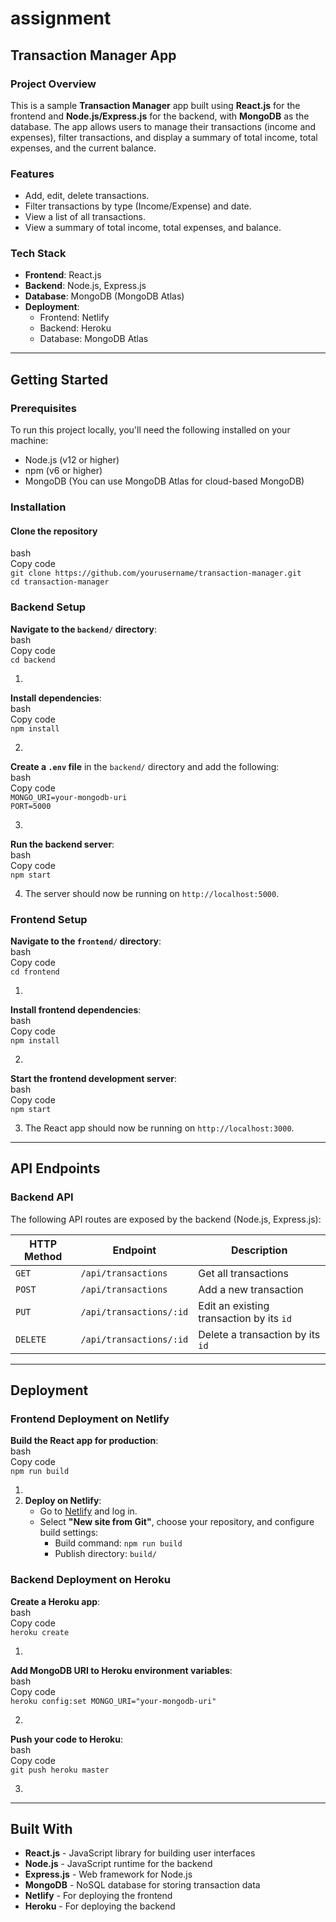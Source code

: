 # assignment 
## **Transaction Manager App**

### **Project Overview**

This is a sample **Transaction Manager** app built using **React.js** for the frontend and **Node.js/Express.js** for the backend, with **MongoDB** as the database. The app allows users to manage their transactions (income and expenses), filter transactions, and display a summary of total income, total expenses, and the current balance.

### **Features**

* Add, edit, delete transactions.  
* Filter transactions by type (Income/Expense) and date.  
* View a list of all transactions.  
* View a summary of total income, total expenses, and balance.

### **Tech Stack**

* **Frontend**: React.js  
* **Backend**: Node.js, Express.js  
* **Database**: MongoDB (MongoDB Atlas)  
* **Deployment**:  
  * Frontend: Netlify  
  * Backend: Heroku  
  * Database: MongoDB Atlas

---

## **Getting Started**

### **Prerequisites**

To run this project locally, you'll need the following installed on your machine:

* Node.js (v12 or higher)  
* npm (v6 or higher)  
* MongoDB (You can use MongoDB Atlas for cloud-based MongoDB)

### **Installation**

#### **Clone the repository**

bash  
Copy code  
`git clone https://github.com/yourusername/transaction-manager.git`  
`cd transaction-manager`

### **Backend Setup**

**Navigate to the `backend/` directory**:  
bash  
Copy code  
`cd backend`

1. 

**Install dependencies**:  
bash  
Copy code  
`npm install`

2. 

**Create a `.env` file** in the `backend/` directory and add the following:  
bash  
Copy code  
`MONGO_URI=your-mongodb-uri`  
`PORT=5000`

3. 

**Run the backend server**:  
bash  
Copy code  
`npm start`

4. The server should now be running on `http://localhost:5000`.

### **Frontend Setup**

**Navigate to the `frontend/` directory**:  
bash  
Copy code  
`cd frontend`

1. 

**Install frontend dependencies**:  
bash  
Copy code  
`npm install`

2. 

**Start the frontend development server**:  
bash  
Copy code  
`npm start`

3. The React app should now be running on `http://localhost:3000`.

---

## **API Endpoints**

### **Backend API**

The following API routes are exposed by the backend (Node.js, Express.js):

| HTTP Method | Endpoint | Description |
| ----- | ----- | ----- |
| `GET` | `/api/transactions` | Get all transactions |
| `POST` | `/api/transactions` | Add a new transaction |
| `PUT` | `/api/transactions/:id` | Edit an existing transaction by its `id` |
| `DELETE` | `/api/transactions/:id` | Delete a transaction by its `id` |

---

## **Deployment**

### **Frontend Deployment on Netlify**

**Build the React app for production**:  
bash  
Copy code  
`npm run build`

1.   
2. **Deploy on Netlify**:  
   * Go to [Netlify](https://www.netlify.com) and log in.  
   * Select **"New site from Git"**, choose your repository, and configure build settings:  
     * Build command: `npm run build`  
     * Publish directory: `build/`

### **Backend Deployment on Heroku**

**Create a Heroku app**:  
bash  
Copy code  
`heroku create`

1. 

**Add MongoDB URI to Heroku environment variables**:  
bash  
Copy code  
`heroku config:set MONGO_URI="your-mongodb-uri"`

2. 

**Push your code to Heroku**:  
bash  
Copy code  
`git push heroku master`

3. 

---

## **Built With**

* **React.js** \- JavaScript library for building user interfaces  
* **Node.js** \- JavaScript runtime for the backend  
* **Express.js** \- Web framework for Node.js  
* **MongoDB** \- NoSQL database for storing transaction data  
* **Netlify** \- For deploying the frontend  
* **Heroku** \- For deploying the backend

